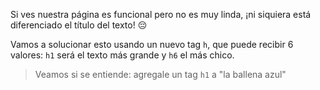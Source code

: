 Si ves nuestra página es funcional pero no es muy linda, ¡ni siquiera está diferenciado el título del texto! :pensive:

Vamos a solucionar esto usando un nuevo tag `h`, que puede recibir 6 valores: `h1` será el texto más grande y `h6` el más chico.

> Veamos si se entiende: agregale un tag `h1` a "la ballena azul"